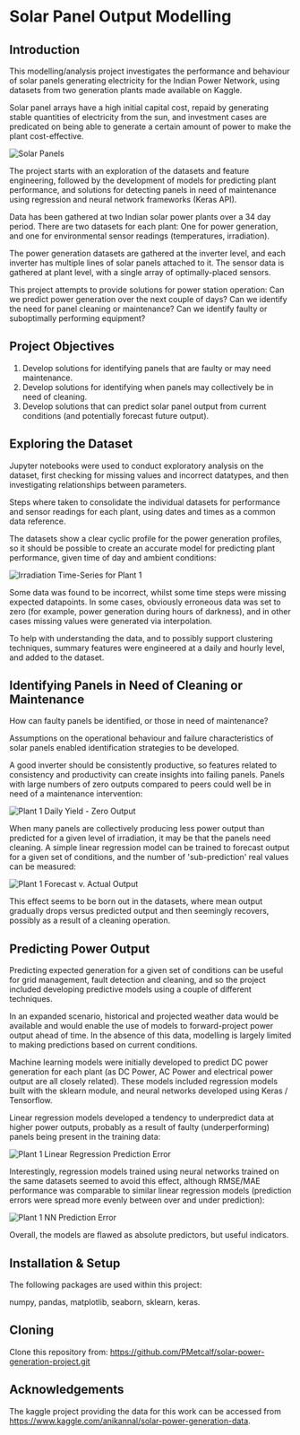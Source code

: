 # Solar Panel Output Modelling

Introduction
---

This modelling/analysis project investigates the performance and behaviour of solar panels generating electricity for the Indian Power Network, using datasets from two generation plants made available on Kaggle.

Solar panel arrays have a high initial capital cost, repaid by generating stable quantities of electricity from the sun, and investment cases are predicated on being able to generate a certain amount of power to make the plant cost-effective. 

![Solar Panels](https://github.com/PMetcalf/solar-power-generation-project/blob/master/Miscellaneous/solar_panel_low_res_201110.jpg)

The project starts with an exploration of the datasets and feature engineering, followed by the development of models for predicting plant performance, and solutions for detecting panels in need of maintenance using regression and neural network frameworks (Keras API). 

Data has been gathered at two Indian solar power plants over a 34 day period. There are two datasets for each plant: One for power generation, and one for environmental sensor readings (temperatures, irradiation). 

The power generation datasets are gathered at the inverter level, and each inverter has multiple lines of solar panels attached to it. The sensor data is gathered at plant level, with a single array of optimally-placed sensors.

This project attempts to provide solutions for power station operation: Can we predict power generation over the next couple of days? Can we identify the need for panel cleaning or maintenance? Can we identify faulty or suboptimally performing equipment? 

Project Objectives
---

1. Develop solutions for identifying panels that are faulty or may need maintenance.
2. Develop solutions for identifying when panels may collectively be in need of cleaning.
3. Develop solutions that can predict solar panel output from current conditions (and potentially forecast future output).

Exploring the Dataset
---

Jupyter notebooks were used to conduct exploratory analysis on the dataset, first checking for missing values and incorrect datatypes, and then investigating relationships between parameters.

Steps where taken to consolidate the individual datasets for performance and sensor readings for each plant, using dates and times as a common data reference.

The datasets show a clear cyclic profile for the power generation profiles, so it should be possible to create an accurate model for predicting plant performance, given time of day and ambient conditions:

![Irradiation Time-Series for Plant 1](https://github.com/PMetcalf/solar-power-generation-project/blob/master/Reports/Figures/WJ_Irradiation_Scatter_Plant1_2021_07_12-16_57_15.png)

Some data was found to be incorrect, whilst some time steps were missing expected datapoints. In some cases, obviously erroneous data was set to zero (for example, power generation during hours of darkness), and in other cases missing values were generated via interpolation.

To help with understanding the data, and to possibly support clustering techniques, summary features were engineered at a daily and hourly level, and added to the dataset.

Identifying Panels in Need of Cleaning or Maintenance
---

How can faulty panels be identified, or those in need of maintenance?

Assumptions on the operational behaviour and failure characteristics of solar panels enabled identification strategies to be developed.

A good inverter should be consistently productive, so features related to consistency and productivity can create insights into failing panels. Panels with large numbers of zero outputs compared to peers could well be in need of a maintenance intervention:

![Plant 1 Daily Yield - Zero Output](https://github.com/PMetcalf/solar-power-generation-project/blob/master/Reports/Figures/WJ_Plant1_Avg_Daily_Yield_Zero_Output_2021_07_14-10_48_21.png)

When many panels are collectively producing less power output than predicted for a given level of irradiation, it may be that the panels need cleaning. A simple linear regression model can be trained to forecast output for a given set of conditions, and the number of 'sub-prediction' real values can be measured:

![Plant 1 Forecast v. Actual Output](https://github.com/PMetcalf/solar-power-generation-project/blob/master/Reports/Figures/WJ_Plant1_Avg_DC_Power_Prediction_2021_07_14-10_49_17.png)

This effect seems to be born out in the datasets, where mean output gradually drops versus predicted output and then seemingly recovers, possibly as a result of a cleaning operation.

Predicting Power Output
---

Predicting expected generation for a given set of conditions can be useful for grid management, fault detection and cleaning, and so the project included developing predictive models using a couple of different techniques.

In an expanded scenario, historical and projected weather data would be available and would enable the use of models to forward-project power output ahead of time. In the absence of this data, modelling is largely limited to making predictions based on current conditions. 

Machine learning models were initially developed to predict DC power generation for each plant (as DC Power, AC Power and electrical power output are all closely related). These models included regression models built with the sklearn module, and neural networks developed using Keras / Tensorflow.

Linear regression models developed a tendency to underpredict data at higher power outputs, probably as a result of faulty (underperforming) panels being present in the training data:

![Plant 1 Linear Regression Prediction Error](https://github.com/PMetcalf/solar-power-generation-project/blob/master/Reports/Figures/WJ_LinReg_Plant1_Error_Plot_2021_06_08-10_10_47.png)

Interestingly, regression models trained using neural networks trained on the same datasets seemed to avoid this effect, although RMSE/MAE performance was comparable to similar linear regression models (prediction errors were spread more evenly between over and under prediction):

![Plant 1 NN Prediction Error](https://github.com/PMetcalf/solar-power-generation-project/tree/master/Reports/Figures/WJ_MLP_Opt_Pt1_Prediction_Error_2021_07_14-11_18_29.png)

Overall, the models are flawed as absolute predictors, but useful indicators. 

Installation & Setup
---

The following packages are used within this project:

numpy, pandas, matplotlib, seaborn, sklearn, keras.

Cloning
---

Clone this repository from: https://github.com/PMetcalf/solar-power-generation-project.git

Acknowledgements
---

The kaggle project providing the data for this work can be accessed from https://www.kaggle.com/anikannal/solar-power-generation-data.